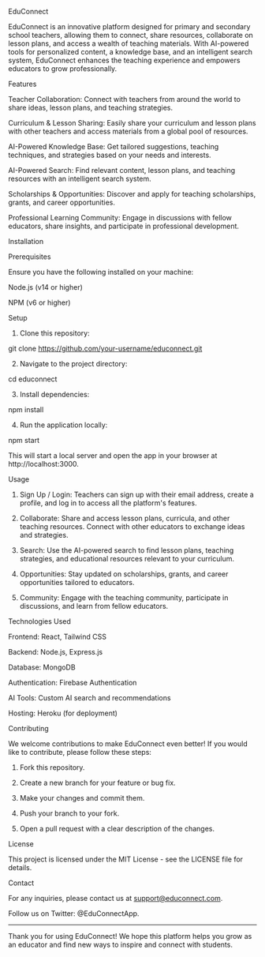 EduConnect

EduConnect is an innovative platform designed for primary and secondary school teachers, allowing them to connect, share resources, collaborate on lesson plans, and access a wealth of teaching materials. With AI-powered tools for personalized content, a knowledge base, and an intelligent search system, EduConnect enhances the teaching experience and empowers educators to grow professionally.

Features

Teacher Collaboration: Connect with teachers from around the world to share ideas, lesson plans, and teaching strategies.

Curriculum & Lesson Sharing: Easily share your curriculum and lesson plans with other teachers and access materials from a global pool of resources.

AI-Powered Knowledge Base: Get tailored suggestions, teaching techniques, and strategies based on your needs and interests.

AI-Powered Search: Find relevant content, lesson plans, and teaching resources with an intelligent search system.

Scholarships & Opportunities: Discover and apply for teaching scholarships, grants, and career opportunities.

Professional Learning Community: Engage in discussions with fellow educators, share insights, and participate in professional development.


Installation

Prerequisites

Ensure you have the following installed on your machine:

Node.js (v14 or higher)

NPM (v6 or higher)


Setup

1. Clone this repository:

git clone https://github.com/your-username/educonnect.git


2. Navigate to the project directory:

cd educonnect


3. Install dependencies:

npm install


4. Run the application locally:

npm start

This will start a local server and open the app in your browser at http://localhost:3000.



Usage

1. Sign Up / Login: Teachers can sign up with their email address, create a profile, and log in to access all the platform's features.


2. Collaborate: Share and access lesson plans, curricula, and other teaching resources. Connect with other educators to exchange ideas and strategies.


3. Search: Use the AI-powered search to find lesson plans, teaching strategies, and educational resources relevant to your curriculum.


4. Opportunities: Stay updated on scholarships, grants, and career opportunities tailored to educators.


5. Community: Engage with the teaching community, participate in discussions, and learn from fellow educators.



Technologies Used

Frontend: React, Tailwind CSS

Backend: Node.js, Express.js

Database: MongoDB

Authentication: Firebase Authentication

AI Tools: Custom AI search and recommendations

Hosting: Heroku (for deployment)


Contributing

We welcome contributions to make EduConnect even better! If you would like to contribute, please follow these steps:

1. Fork this repository.


2. Create a new branch for your feature or bug fix.


3. Make your changes and commit them.


4. Push your branch to your fork.


5. Open a pull request with a clear description of the changes.



License

This project is licensed under the MIT License - see the LICENSE file for details.

Contact

For any inquiries, please contact us at support@educonnect.com.

Follow us on Twitter: @EduConnectApp.


---

Thank you for using EduConnect! We hope this platform helps you grow as an educator and find new ways to inspire and connect with students.

